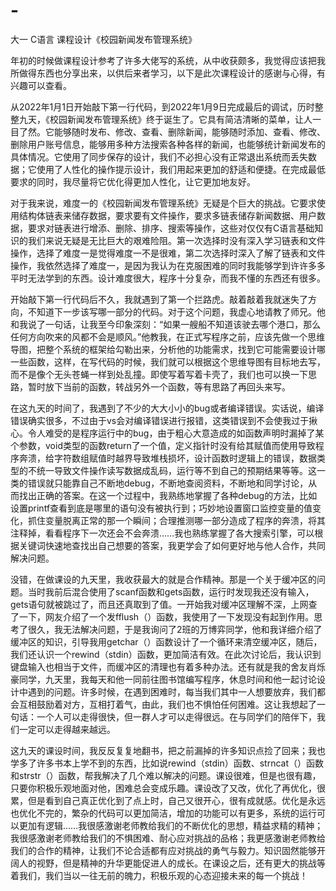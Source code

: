 # -
大一 C语言 课程设计《校园新闻发布管理系统》

年初的时候做课程设计参考了许多大佬写的系统，从中收获颇多，我觉得应该把我所做得东西也分享出来，以供后来者学习，以下是此次课程设计的感谢与心得，有兴趣可以查看。

从2022年1月1日开始敲下第一行代码，到2022年1月9日完成最后的调试，历时整整九天，《校园新闻发布管理系统》终于诞生了。它具有简洁清晰的菜单，让人一目了然。它能够随时发布、修改、查看、删除新闻，能够随时添加、查看、修改、删除用户账号信息，能够用多种方法搜索各种各样的新闻，也能够统计新闻发布的具体情况。它使用了同步保存的设计，我们不必担心没有正常退出系统而丢失数据；它使用了人性化的操作提示设计，我们用起来更加的舒适和便捷。在完成最低要求的同时，我尽量将它优化得更加人性化，让它更加地友好。

对于我来说，难度一的《校园新闻发布管理系统》无疑是个巨大的挑战。它要求使用结构体链表来储存数据，要求要有文件操作，要求多链表储存新闻数据、用户数据，要求对链表进行增添、删除、排序、搜索等操作，这些对仅仅有C语言基础知识的我们来说无疑是无比巨大的艰难险阻。第一次选择时没有深入学习链表和文件操作，选择了难度一是觉得难度一不是很难，第二次选择时深入了解了链表和文件操作，我依然选择了难度一，是因为我认为在克服困难的同时我能够学到许许多多平时无法学到的东西。设计难度很大，程序十分复杂，而我不懂的东西还有很多。

开始敲下第一行代码后不久，我就遇到了第一个拦路虎。敲着敲着我就迷失了方向，不知道下一步该写哪一部分的代码。对于这个问题，我虚心地请教了师兄。他和我说了一句话，让我至今印象深刻：“如果一艘船不知道该驶去哪个港口，那么任何方向吹来的风都不会是顺风。”他教我，在正式写程序之前，应该先做一个思维导图，把整个系统的框架给勾勒出来，分析他的功能需求，找到它可能需要设计哪一些函数，这样，在写代码的时候，我们就可以根据这个思维导图有目标地去写，而不是像个无头苍蝇一样到处乱撞。即使写着写着卡壳了，我们也可以换一下思路，暂时放下当前的函数，转战另外一个函数，等有思路了再回头来写。

在这九天的时间了，我遇到了不少的大大小小的bug或者编译错误。实话说，编译错误确实很多，不过由于vs会对编译错误进行报错，这类错误到不会使我过于揪心。令人难受的是程序运行中的bug，由于粗心大意造成的如函数声明时漏掉了某个参数，void类型的函数return了一个值，定义指针时没有给其赋值而使用导致程序奔溃，给字符数组赋值时越界导致堆栈损坏，设计函数时逻辑上的错误，数据类型的不统一导致文件操作读写数据成乱码，运行等不到自己的预期结果等等。这一类的错误就只能靠自己不断地debug，不断地查阅资料，不断地和同学讨论，从而找出正确的答案。在这一个过程中，我熟练地掌握了各种debug的方法，比如设置printf查看到底是哪里的语句没有被执行到；巧妙地设置窗口监控变量的值变化，抓住变量脱离正常的那一个瞬间；合理推测哪一部分造成了程序的奔溃，将其注释掉，看看程序下一次还会不会奔溃……我也熟练掌握了各大搜索引擎，可以根据关键词快速地查找出自己想要的答案，我更学会了如何更好地与他人合作，共同解决问题。

没错，在做课设的九天里，我收获最大的就是合作精神。那是一个关于缓冲区的问题。当时我前后混合使用了scanf函数和gets函数，运行时发现我还没有输入，gets语句就被跳过了，而且还真取到了值。一开始我对缓冲区理解不深，上网查了一下，网友介绍了一个发fflush（）函数，我使用了一下发现没有起到作用。思考了很久，我无法解决问题，于是我询问了2班的万博弈同学，他和我详细介绍了缓冲区的知识，引导我用getchar（）函数设计了一个循环来清空缓冲区，随后，我们还认识一个rewind（stdin）函数，更加简洁有效。在此次讨论后，我认识到键盘输入也相当于文件，而缓冲区的清理也有着多种办法。还有就是我的舍友肖烁豪同学，九天里，我每天和他一同前往图书馆编写程序，休息时间和他一起讨论设计中遇到的问题。许多时候，在遇到困难时，每当我们其中一人想要放弃，我们都会互相鼓励着对方，互相打着气，由此，我们也不惧怕任何困难。这让我想起了一句话：一个人可以走得很快，但一群人才可以走得很远。在与同学们的陪伴下，我们一定可以走得越来越远。

这九天的课设时间，我反反复复地翻书，把之前漏掉的许多知识点捡了回来；我也学多了许多书本上学不到的东西，比如说rewind（stdin）函数、strncat（）函数和strstr（）函数，帮我解决了几个难以解决的问题。课设很难，但是也很有趣，只要你积极乐观地面对他，困难总会变成乐趣。课设改了又改，优化了再优化，很累，但是看到自己真正优化到了点上时，自己又很开心，很有成就感。优化是永远也优化不完的，繁杂的代码可以更加简洁，增加的功能可以有更多，系统的运行可以更加有逻辑……我很感激谢老师教给我们的不断优化的思想，精益求精的精神；我很感激谢老师教给我们的不惧困难、耐心应对挑战的品格；我更感激谢老师教给我们的合作的精神，让我们不论合适都有应对挑战的勇气与毅力。知识固然能够开阔人的视野，但是精神的升华更能促进人的成长。在课设之后，还有更大的挑战等着我们，我们当以一往无前的魄力，积极乐观的心态迎接未来的每一个挑战！
